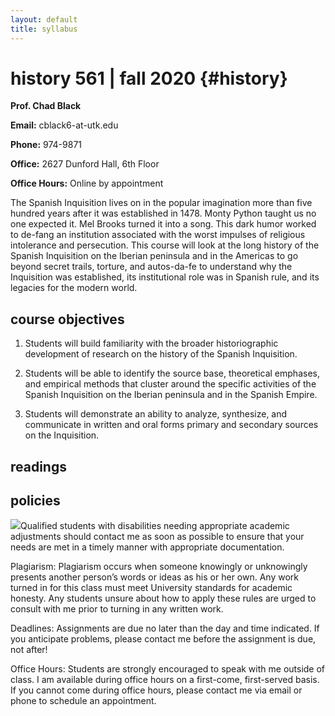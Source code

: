 ```yaml
---
layout: default
title: syllabus
---
```


# history 561 | fall 2020 {#history}

**Prof. Chad Black**

**Email:** cblack6-at-utk.edu

**Phone:** 974-9871

**Office:** 2627 Dunford Hall, 6th Floor

**Office Hours:** Online by appointment

The Spanish Inquisition lives on in the popular imagination more than five
hundred years after it was established in 1478. Monty Python taught us no
one expected it. Mel Brooks turned it into a song. This dark humor worked
to de-fang an institution associated with the worst impulses of religious
intolerance and persecution. This course will look at the long history of
the Spanish Inquisition on the Iberian peninsula and in the Americas to go
beyond secret trails, torture, and autos-da-fe to understand why the
Inquisition was established, its institutional role was in Spanish rule,
and its legacies for the modern world. 

## course objectives

1. Students will build familiarity with the broader historiographic development
   of research on the history of the Spanish Inquisition. 

2. Students will be able to identify the source base, theoretical emphases, and
   empirical methods that cluster around the specific activities of the
   Spanish Inquisition on the Iberian peninsula and in the Spanish Empire.

3. Students will demonstrate an ability to analyze, synthesize, and communicate in
   written and oral forms primary and secondary sources on the Inquisition.

## readings

## policies

![](https://chadblack.net/511S2012/media/images/disability.png)Qualified
students with disabilities needing appropriate academic adjustments should
contact me as soon as possible to ensure that your needs are met in a timely
manner with appropriate documentation.

Plagiarism: Plagiarism occurs when someone knowingly or unknowingly presents
another person’s words or ideas as his or her own. Any work turned in for this
class must meet University standards for academic honesty. Any students unsure
about how to apply these rules are urged to consult with me prior to turning in
any written work.

Deadlines: Assignments are due no later than the day and time indicated. If you
anticipate problems, please contact me before the assignment is due, not after!

Office Hours: Students are strongly encouraged to speak with me outside of
class. I am available during office hours on a first-come, first-served basis.
If you cannot come during office hours, please contact me via email or phone to
schedule an appointment.
